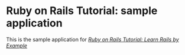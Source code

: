 # Ruby on Rails Tutorial: sample application

This is the sample application for [*Ruby on Rails Tutorial: Learn Rails by Example*](http://railstutorial.org)
